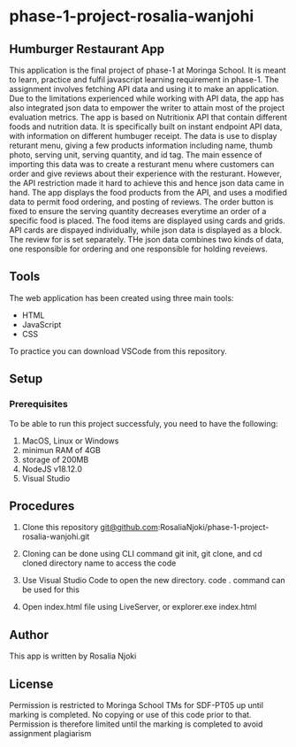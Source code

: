 # phase-1-project-rosalia-wanjohi
## Humburger Restaurant App

This application is the final project of phase-1 at Moringa School. It is meant to learn, practice and fulfil javascript learning requirement in phase-1. The assignment involves fetching API data and using it to make an application. Due to the limitations experienced while working with API data, the app has also integrated json data to empower the writer to attain most of the project evaluation metrics. The app is based on Nutritionix API that contain different foods and nutrition data. It is specifically built on instant endpoint API data, with information on different humbuger receipt. The data is use to display returant menu, giving a few products information including name, thumb photo, serving unit, serving quantity, and id tag. The main essence of importing this data was to create a resturant menu where customers can order and give reviews about their experience with the resturant. However, the API restriction made it hard to achieve this and hence json data came in hand. The app displays the food products from the API, and uses a modified data to permit food ordering, and posting of reviews. The order button is fixed to ensure the serving quantity decreases everytime an order of a specific food is placed. The food items are displayed using cards and grids. API cards are dispayed individually, while json data is displayed as a block. The review for is set separately. THe json data combines two kinds of data, one responsible for ordering and one responsible for holding reveiews. 

## Tools
The web application has been created using three main tools:

- HTML
- JavaScript
- CSS

To practice you can download VSCode from this repository.

## Setup
### Prerequisites

To be able to run this project successfuly, you need to have the following:

1. MacOS, Linux or Windows
2. minimun RAM of 4GB
3. storage of 200MB
4. NodeJS v18.12.0
5. Visual Studio

## Procedures

1. Clone this repository git@github.com:RosaliaNjoki/phase-1-project-rosalia-wanjohi.git

2. Cloning can be done using CLI command git init, git clone, and cd cloned directory name to access the code

3. Use Visual Studio Code to open the new directory. code . command can be used for this

4. Open index.html file using LiveServer, or explorer.exe index.html


## Author
This app is written by Rosalia Njoki

## License

Permission is restricted to Moringa School TMs for SDF-PT05 up until marking is completed. No copying or use of this code prior to that. Permission is therefore limited until the marking is completed to avoid assignment plagiarism 












